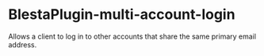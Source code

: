 BlestaPlugin-multi-account-login
================================

Allows a client to log in to other accounts that share the same primary email address.

